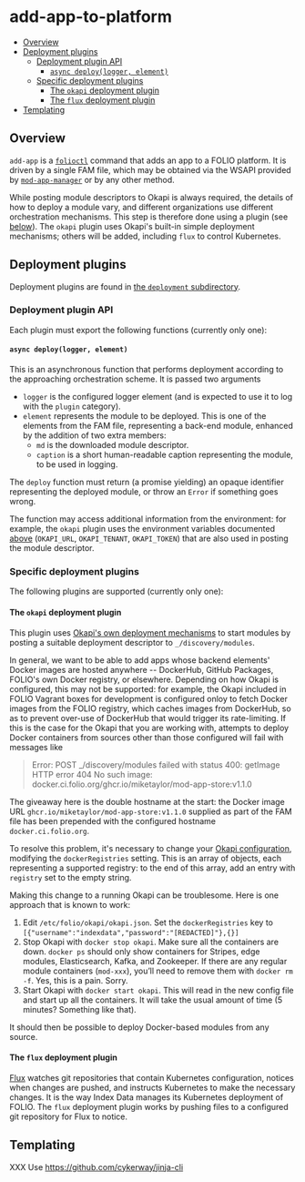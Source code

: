 # add-app-to-platform

<!-- md2toc -l 2 README.md -->
* [Overview](#overview)
* [Deployment plugins](#deployment-plugins)
    * [Deployment plugin API](#deployment-plugin-api)
        * [`async deploy(logger, element)`](#async-deploylogger-element)
    * [Specific deployment plugins](#specific-deployment-plugins)
        * [The `okapi` deployment plugin](#the-okapi-deployment-plugin)
        * [The `flux` deployment plugin](#the-flux-deployment-plugin)
* [Templating](#templating)


## Overview

`add-app` is a [`folioctl`](..) command that adds an app to a FOLIO platform. It is driven by a single FAM file, which may be obtained via the WSAPI provided by [`mod-app-manager`](https://github.com/MikeTaylor/mod-app-manager) or by any other method.

While posting module descriptors to Okapi is always required, the details of how to deploy a module vary, and different organizations use different orchestration mechanisms. This step is therefore done using a plugin (see [below](#deployment-plugins)). The `okapi` plugin uses Okapi's built-in simple deployment mechanisms; others will be added, including `flux` to control Kubernetes.


## Deployment plugins

Deployment plugins are found in [the `deployment` subdirectory](deployment).


### Deployment plugin API

Each plugin must export the following functions (currently only one):

#### `async deploy(logger, element)`

This is an asynchronous function that performs deployment according to the approaching orchestration scheme. It is passed two arguments
* `logger` is the configured logger element (and is expected to use it to log with the `plugin` category).
* `element` represents the module to be deployed. This is one of the elements from the FAM file, representing a back-end module, enhanced by the addition of two extra members:
  * `md` is the downloaded module descriptor.
  * `caption` is a short human-readable caption representing the module, to be used in logging.

The `deploy` function must return (a promise yielding) an opaque identifier representing the deployed module, or throw an `Error` if something goes wrong.

The function may access additional information from the environment: for example, the `okapi` plugin uses the environment variables documented [above](#okapi-access) (`OKAPI_URL`, `OKAPI_TENANT`, `OKAPI_TOKEN`) that are also used in posting the module descriptor.



### Specific deployment plugins

The following plugins are supported (currently only one):

#### The `okapi` deployment plugin

This plugin uses [Okapi's own deployment mechanisms](https://github.com/folio-org/okapi/blob/master/doc/guide.md#deployment-and-discovery) to start modules by posting a suitable deployment descriptor to `_/discovery/modules`.

In general, we want to be able to add apps whose backend elements' Docker images are hosted anywhere -- DockerHub, GitHub Packages, FOLIO's own Docker registry, or elsewhere. Depending on how Okapi is configured, this may not be supported: for example, the Okapi included in FOLIO Vagrant boxes for development is configured onloy to fetch Docker images from the FOLIO registry, which caches images from DockerHub, so as to prevent over-use of DockerHub that would trigger its rate-limiting. If this is the case for the Okapi that you are working with, attempts to deploy Docker containers from sources other than those configured will fail with messages like

> Error: POST _/discovery/modules failed with status 400: getImage HTTP error 404
> No such image: docker.ci.folio.org/ghcr.io/miketaylor/mod-app-store:v1.1.0

The giveaway here is the double hostname at the start: the Docker image URL `ghcr.io/miketaylor/mod-app-store:v1.1.0` supplied as part of the FAM file has been prepended with the configured hostname `docker.ci.folio.org`.

To resolve this problem, it's necessary to change your [Okapi configuration](https://github.com/folio-org/okapi/blob/master/doc/guide.md#okapi-configuration), modifying the `dockerRegistries` setting. This is an array of objects, each representing a supported registry: to the end of this array, add an entry with `registry` set to the empty string.

Making this change to a running Okapi can be troublesome. Here is one approach that is known to work:

1. Edit `/etc/folio/okapi/okapi.json`. Set the `dockerRegistries` key to `[{"username":"indexdata","password":"[REDACTED]"},{}]`
2. Stop Okapi with `docker stop okapi`. Make sure all the containers are down. `docker ps` should only show containers for Stripes, edge modules, Elasticsearch, Kafka, and Zookeeper. If there are any regular module containers (`mod-xxx`), you’ll need to remove them with `docker rm -f`. Yes, this is a pain. Sorry.
3. Start Okapi with `docker start okapi`. This will read in the new config file and start up all the containers. It will take the usual amount of time (5 minutes? Something like that).

It should then be possible to deploy Docker-based modules from any source.

#### The `flux` deployment plugin

[Flux](https://fluxcd.io/) watches git repositories that contain Kubernetes configuration, notices when changes are pushed, and instructs Kubernetes to make the necessary changes. It is the way Index Data manages its Kubernetes deployment of FOLIO. The `flux` deployment plugin works by pushing files to a configured git repository for Flux to notice.



## Templating

XXX Use https://github.com/cykerway/jinja-cli


